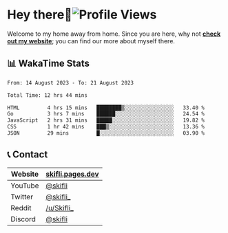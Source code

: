 # Hey there:wave:![Profile Views](https://komarev.com/ghpvc/?username=skifli)

Welcome to my home away from home. Since you are here, why not [**check out my website**](https://skifli.pages.dev); you can find our more about myself there.

## 📊 WakaTime Stats

<!--START_SECTION:waka-->

```txt
From: 14 August 2023 - To: 21 August 2023

Total Time: 12 hrs 44 mins

HTML         4 hrs 15 mins   ████████▒░░░░░░░░░░░░░░░░   33.40 %
Go           3 hrs 7 mins    ██████░░░░░░░░░░░░░░░░░░░   24.54 %
JavaScript   2 hrs 31 mins   █████░░░░░░░░░░░░░░░░░░░░   19.82 %
CSS          1 hr 42 mins    ███▒░░░░░░░░░░░░░░░░░░░░░   13.36 %
JSON         29 mins         █░░░░░░░░░░░░░░░░░░░░░░░░   03.90 %
```

<!--END_SECTION:waka-->

## 📞 Contact

| Website | [skifli.pages.dev](https://skifli.pages.dev)             |
|---------|----------------------------------------------------------|
| YouTube | [@skifli](https://www.youtube.com/channel/@skifli)        |
| Twitter | [@skifli_](https://twitter.com/@skifli_)                 |
| Reddit  | [/u/Skifli_](https://www.reddit.com/user/skifli_)        |
| Discord | [@skifli](https://discord.com/users/1072069875993956372) |
